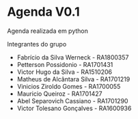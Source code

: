 Agenda V0.1
================================

Agenda realizada em python

Integrantes do grupo

* Fabrício da Silva Werneck - RA1800357
* Petterson Possidonio - RA1701431
* Victor Hugo da Silva - RA1510206
* Matheus de Alcântara Silva - RA1701219
* Vinicios Ziroldo Gomes - RA1700055
* Mauricio Queiroz - RA1701427
* Abel Separovich Cassiano - RA1701290
* Victor Tolesano Gonçalves - RA1600936
